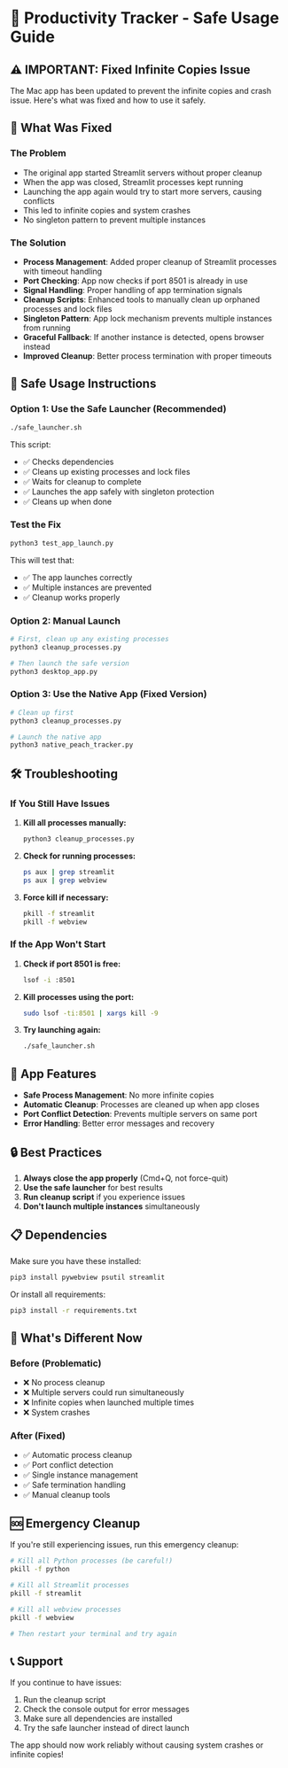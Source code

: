 # 🍑 Productivity Tracker - Safe Usage Guide

## ⚠️ IMPORTANT: Fixed Infinite Copies Issue

The Mac app has been updated to prevent the infinite copies and crash issue. Here's what was fixed and how to use it safely.

## 🔧 What Was Fixed

### The Problem
- The original app started Streamlit servers without proper cleanup
- When the app was closed, Streamlit processes kept running
- Launching the app again would try to start more servers, causing conflicts
- This led to infinite copies and system crashes
- No singleton pattern to prevent multiple instances

### The Solution
- **Process Management**: Added proper cleanup of Streamlit processes with timeout handling
- **Port Checking**: App now checks if port 8501 is already in use
- **Signal Handling**: Proper handling of app termination signals
- **Cleanup Scripts**: Enhanced tools to manually clean up orphaned processes and lock files
- **Singleton Pattern**: App lock mechanism prevents multiple instances from running
- **Graceful Fallback**: If another instance is detected, opens browser instead
- **Improved Cleanup**: Better process termination with proper timeouts

## 🚀 Safe Usage Instructions

### Option 1: Use the Safe Launcher (Recommended)
```bash
./safe_launcher.sh
```

This script:
- ✅ Checks dependencies
- ✅ Cleans up existing processes and lock files
- ✅ Waits for cleanup to complete
- ✅ Launches the app safely with singleton protection
- ✅ Cleans up when done

### Test the Fix
```bash
python3 test_app_launch.py
```

This will test that:
- ✅ The app launches correctly
- ✅ Multiple instances are prevented
- ✅ Cleanup works properly

### Option 2: Manual Launch
```bash
# First, clean up any existing processes
python3 cleanup_processes.py

# Then launch the safe version
python3 desktop_app.py
```

### Option 3: Use the Native App (Fixed Version)
```bash
# Clean up first
python3 cleanup_processes.py

# Launch the native app
python3 native_peach_tracker.py
```

## 🛠️ Troubleshooting

### If You Still Have Issues

1. **Kill all processes manually:**
   ```bash
   python3 cleanup_processes.py
   ```

2. **Check for running processes:**
   ```bash
   ps aux | grep streamlit
   ps aux | grep webview
   ```

3. **Force kill if necessary:**
   ```bash
   pkill -f streamlit
   pkill -f webview
   ```

### If the App Won't Start

1. **Check if port 8501 is free:**
   ```bash
   lsof -i :8501
   ```

2. **Kill processes using the port:**
   ```bash
   sudo lsof -ti:8501 | xargs kill -9
   ```

3. **Try launching again:**
   ```bash
   ./safe_launcher.sh
   ```

## 📱 App Features

- **Safe Process Management**: No more infinite copies
- **Automatic Cleanup**: Processes are cleaned up when app closes
- **Port Conflict Detection**: Prevents multiple servers on same port
- **Error Handling**: Better error messages and recovery

## 🔒 Best Practices

1. **Always close the app properly** (Cmd+Q, not force-quit)
2. **Use the safe launcher** for best results
3. **Run cleanup script** if you experience issues
4. **Don't launch multiple instances** simultaneously

## 📋 Dependencies

Make sure you have these installed:
```bash
pip3 install pywebview psutil streamlit
```

Or install all requirements:
```bash
pip3 install -r requirements.txt
```

## 🎯 What's Different Now

### Before (Problematic)
- ❌ No process cleanup
- ❌ Multiple servers could run simultaneously
- ❌ Infinite copies when launched multiple times
- ❌ System crashes

### After (Fixed)
- ✅ Automatic process cleanup
- ✅ Port conflict detection
- ✅ Single instance management
- ✅ Safe termination handling
- ✅ Manual cleanup tools

## 🆘 Emergency Cleanup

If you're still experiencing issues, run this emergency cleanup:

```bash
# Kill all Python processes (be careful!)
pkill -f python

# Kill all Streamlit processes
pkill -f streamlit

# Kill all webview processes
pkill -f webview

# Then restart your terminal and try again
```

## 📞 Support

If you continue to have issues:
1. Run the cleanup script
2. Check the console output for error messages
3. Make sure all dependencies are installed
4. Try the safe launcher instead of direct launch

The app should now work reliably without causing system crashes or infinite copies!

